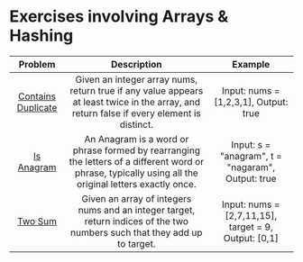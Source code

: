 <h1>Exercises involving Arrays & Hashing</h1>

|Problem|Description|Example|
| :----: | :----: | :----: |
|[Contains Duplicate](./containsDuplicate/README.md)|Given an integer array nums, return true if any value appears at least twice in the array, and return false if every element is distinct.|Input: nums = [1,2,3,1], Output: true|
|[Is Anagram](./validAnagram/README.md)|An Anagram is a word or phrase formed by rearranging the letters of a different word or phrase, typically using all the original letters exactly once.|Input: s = "anagram", t = "nagaram", Output: true|
|[Two Sum](./twoSum/README.md)|Given an array of integers nums and an integer target, return indices of the two numbers such that they add up to target.|Input: nums = [2,7,11,15], target = 9, Output: [0,1]|